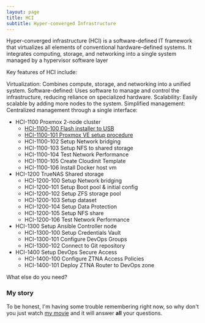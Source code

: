 ```yaml
---
layout: page
title: HCI
subtitle: Hyper-converged Infrastructure
---
```


Hyper-converged infrastructure (HCI) is a software-defined IT framework that virtualizes all elements of conventional hardware-defined systems. It integrates computing, storage, and networking into a single system managed by a hypervisor software layer

Key features of HCI include:

Virtualization: Combines compute, storage, and networking into a unified system.
Software-defined: Uses software to manage and control the infrastructure, reducing reliance on specialized hardware.
Scalability: Easily scalable by adding more nodes to the system.
Simplified management: Centralized management through a single interface:


* HCI-1100 Proxmox 2-node cluster
  * [HCI-1100-100 Flash installer to USB](https://etcher-docs.balena.io/?&)
  * [HCI-1100-101 Proxmox VE setup procedure](aboutme.md)
  * HCI-1100-102 Setup Network bridging
  * HCI-1100-103 Setup NFS to shared storage
  * HCI-1100-104 Test Network Performance
  * HCI-1100-105 Create Cloudinit Template
  * HCI-1100-106 Install Docker host vm
* HCI-1200 TrueNAS Shared storage
  * HCI-1200-100 Setup Network bridging
  * HCI-1200-101 Setup Boot pool & initial config
  * HCI-1200-102 Setup ZFS storage pool
  * HCI-1200-103 Setup dataset
  * HCI-1200-104 Setup Data Protection
  * HCI-1200-105 Setup NFS share
  * HCI-1200-106 Test Network Performance
* HCI-1300 Setup Ansible Controller node
  * HCI-1300-100 Setup Credentials Vault
  * HCI-1300-101 Configure DevOps Groups
  * HCI-1300-102 Connect to Git repository
* HCI-1400 Setup DevOps Secure Access
  * HCI-1400-100 Configure ZTNA Access Policies
  * HCI-1400-101 Deploy ZTNA Router to DevOps zone


What else do you need?

### My story

To be honest, I'm having some trouble remembering right now, so why don't you just watch [my movie](https://en.wikipedia.org/wiki/The_Princess_Bride_%28film%29) and it will answer **all** your questions.
